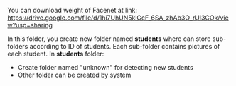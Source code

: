 You can download weight of Facenet at link:
https://drive.google.com/file/d/1hi7UhUN5klGcF_6SA_zhAb3O_rUI3COk/view?usp=sharing

In this folder, you create new folder named **students** where can store sub-folders according to ID of students. Each sub-folder contains pictures of each student.
In **students** folder:
+ Create folder named "unknown" for detecting new students
+ Other folder can be created by system
